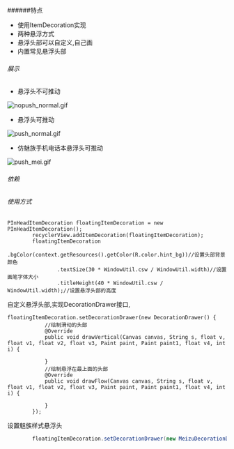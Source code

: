 ######特点
* 使用ItemDecoration实现
* 两种悬浮方式
* 悬浮头部可以自定义,自己画
* 内置常见悬浮头部
###### 展示
  * 悬浮头不可推动  
  
![nopush_normal.gif](http://upload-images.jianshu.io/upload_images/4179767-86631c1c23f0920c.gif?imageMogr2/auto-orient/strip%7CimageView2/2/w/1240) 

  * 悬浮头可推动    
  
![push_normal.gif](http://upload-images.jianshu.io/upload_images/4179767-dfbcb19890ec3114.gif?imageMogr2/auto-orient/strip%7CimageView2/2/w/1240) 

 * 仿魅族手机电话本悬浮头可推动  
 
![push_mei.gif](http://upload-images.jianshu.io/upload_images/4179767-5bf0d440d5992331.gif?imageMogr2/auto-orient/strip%7CimageView2/2/w/1240) 


###### 依赖

###### 使用方式
```
PInHeadItemDecoration floatingItemDecoration = new PInHeadItemDecoration();
        recyclerView.addItemDecoration(floatingItemDecoration);
        floatingItemDecoration
                .bgColor(context.getResources().getColor(R.color.hint_bg))//设置头部背景颜色
                .textSize(30 * WindowUtil.csw / WindowUtil.width)//设置画笔字体大小
                .titleHeight(40 * WindowUtil.csw / WindowUtil.width);//设置悬浮头部的高度
```
自定义悬浮头部,实现DecorationDrawer接口,
```
floatingItemDecoration.setDecorationDrawer(new DecorationDrawer() {
            //绘制滑动的头部
            @Override
            public void drawVertical(Canvas canvas, String s, float v, float v1, float v2, float v3, Paint paint, Paint paint1, float v4, int i) {

            }
            //绘制悬浮在最上面的头部
            @Override
            public void drawFlow(Canvas canvas, String s, float v, float v1, float v2, float v3, Paint paint, Paint paint1, float v4, int i) {

            }
        });
```
设置魅族样式悬浮头
```java
        floatingItemDecoration.setDecorationDrawer(new MeizuDecorationDrawer());
```

